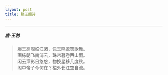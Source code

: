 ```yaml
---
layout: post
title: 滕王阁诗
---
```

-----
#####  唐·王勃

> 滕王高阁临江渚，佩玉鸣鸾罢歌舞。  
> 画栋朝飞南浦云，珠帘暮卷西山雨。  
> 闲云潭影日悠悠，物换星移几度秋。  
> 阁中帝子今何在？槛外长江空自流。
